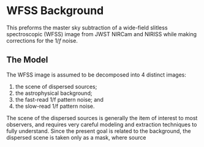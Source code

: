 # WFSS Background

This preforms the master sky subtraction of a wide-field slitless spectroscopic (WFSS) image from JWST NIRCam and NIRISS while making corrections for the $1/f$ noise.

## The Model

The WFSS image is assumed to be decomposed into 4 distinct images:

1. the scene of dispersed sources;
2. the astrophysical background;
3. the fast-read 1/f pattern noise; and  
4. the slow-read 1/f pattern noise.

The scene of the dispersed sources is generally the item of interest to most observers, and requires very careful modeling and extraction techniques to fully understand.  Since the present goal is related to the background, the dispersed scene is taken only as a mask, where source